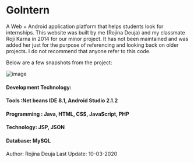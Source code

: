 
# GoIntern
A Web + Android application platform that helps students look for internships. This website was built by me (Rojina Deuja) and my classmate Roji Karna in 2014 for our minor project. It has not been maintained and was added her just for the purpose of referencing and looking back on older projects.
I do not recommend that anyone refer to this code.

Below are a few snapshots from the project:

![image](https://user-images.githubusercontent.com/50701253/80634809-a16bbb00-8a20-11ea-9e15-bf9d97298bbf.png)

#### Development Technology:
#### Tools :Net beans IDE 8.1, Android Studio 2.1.2
#### Programming : Java, HTML, CSS, JavaScript, PHP
#### Technology: JSP, JSON
#### Database: MySQL 

Author: Rojina Deuja
Last Update: 10-03-2020
